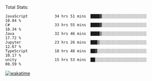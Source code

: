 Total Stats:
<!--START_SECTION:waka-->

```text
JavaScript            34 hrs 51 mins  ████▓░░░░░░░░░░░░░░░░░░░░   18.84 %
C#                    33 hrs 55 mins  ████▓░░░░░░░░░░░░░░░░░░░░   18.34 %
Java                  32 hrs 46 mins  ████▒░░░░░░░░░░░░░░░░░░░░   17.72 %
Jupyter               23 hrs 26 mins  ███▒░░░░░░░░░░░░░░░░░░░░░   12.67 %
TypeScript            18 hrs 48 mins  ██▓░░░░░░░░░░░░░░░░░░░░░░   10.17 %
unity                 15 hrs 53 mins  ██░░░░░░░░░░░░░░░░░░░░░░░   08.59 %
```

<!--END_SECTION:waka-->

[![wakatime](https://wakatime.com/badge/user/d6a1e036-2153-43d6-9604-0dce67457b7f.svg)](https://wakatime.com/@d6a1e036-2153-43d6-9604-0dce67457b7f)
